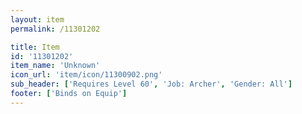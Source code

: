 ```yaml
---
layout: item
permalink: /11301202

title: Item
id: '11301202'
item_name: 'Unknown'
icon_url: 'item/icon/11300902.png'
sub_header: ['Requires Level 60', 'Job: Archer', 'Gender: All']
footer: ['Binds on Equip']
---
```

